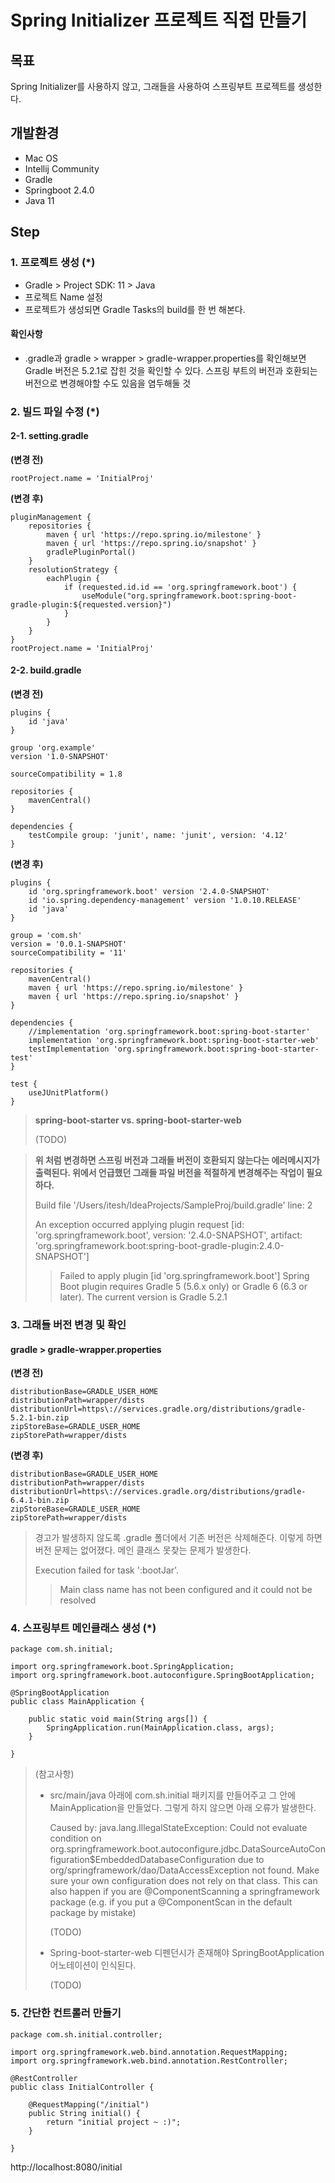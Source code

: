 # Spring Initializer 프로젝트 직접 만들기



## 목표

Spring Initializer를 사용하지 않고, 그래들을 사용하여 스프링부트 프로젝트를 생성한다. 



## 개발환경

- Mac OS
- Intellij Community
- Gradle
- Springboot 2.4.0
- Java 11



## Step

### 1. 프로젝트 생성 (*)

- Gradle > Project SDK: 11 > Java
- 프로젝트 Name 설정
- 프로젝트가 생성되면 Gradle Tasks의 build를 한 번 해본다.



#### 확인사항

- .gradle과 gradle > wrapper > gradle-wrapper.properties를 확인해보면 Gradle 버전은 5.2.1로 잡힌 것을 확인할 수 있다. 스프링 부트의 버전과 호환되는 버전으로 변경해야할 수도 있음을 염두해둘 것



### 2. 빌드 파일 수정 (*)

#### 2-1. setting.gradle

<B>(변경 전)</B>

```
rootProject.name = 'InitialProj'
```

<B>(변경 후)</B>

```
pluginManagement {
    repositories {
        maven { url 'https://repo.spring.io/milestone' }
        maven { url 'https://repo.spring.io/snapshot' }
        gradlePluginPortal()
    }
    resolutionStrategy {
        eachPlugin {
            if (requested.id.id == 'org.springframework.boot') {
                useModule("org.springframework.boot:spring-boot-gradle-plugin:${requested.version}")
            }
        }
    }
}
rootProject.name = 'InitialProj'
```



#### 2-2. build.gradle

<B>(변경 전)</B>

```
plugins {
    id 'java'
}

group 'org.example'
version '1.0-SNAPSHOT'

sourceCompatibility = 1.8

repositories {
    mavenCentral()
}

dependencies {
    testCompile group: 'junit', name: 'junit', version: '4.12'
}
```



<B>(변경 후)</B>

```
plugins {
    id 'org.springframework.boot' version '2.4.0-SNAPSHOT'
    id 'io.spring.dependency-management' version '1.0.10.RELEASE'
    id 'java'
}

group = 'com.sh'
version = '0.0.1-SNAPSHOT'
sourceCompatibility = '11'

repositories {
    mavenCentral()
    maven { url 'https://repo.spring.io/milestone' }
    maven { url 'https://repo.spring.io/snapshot' }
}

dependencies {
    //implementation 'org.springframework.boot:spring-boot-starter'
    implementation 'org.springframework.boot:spring-boot-starter-web'
    testImplementation 'org.springframework.boot:spring-boot-starter-test'
}

test {
    useJUnitPlatform()
}
```

> <B>spring-boot-starter vs. spring-boot-starter-web </B>
>
> (TODO)



> <B>위 처럼 변경하면 스프링 버전과 그래들 버전이 호환되지 않는다는 에러메시지가 출력된다. 위에서 언급했던 그래들 파일 버전을 적절하게 변경해주는 작업이 필요하다. </B>
>
> Build file '/Users/itesh/IdeaProjects/SampleProj/build.gradle' line: 2
>
> An exception occurred applying plugin request [id: 'org.springframework.boot', version: '2.4.0-SNAPSHOT', artifact: 'org.springframework.boot:spring-boot-gradle-plugin:2.4.0-SNAPSHOT']
>
> > Failed to apply plugin [id 'org.springframework.boot']
> > Spring Boot plugin requires Gradle 5 (5.6.x only) or Gradle 6 (6.3 or later). The current version is Gradle 5.2.1



### 3. 그래들 버전 변경 및 확인

#### gradle > gradle-wrapper.properties

<B>(변경 전)</B>

```
distributionBase=GRADLE_USER_HOME
distributionPath=wrapper/dists
distributionUrl=https\://services.gradle.org/distributions/gradle-5.2.1-bin.zip
zipStoreBase=GRADLE_USER_HOME
zipStorePath=wrapper/dists
```



<B>(변경 후)</B>

```
distributionBase=GRADLE_USER_HOME
distributionPath=wrapper/dists
distributionUrl=https\://services.gradle.org/distributions/gradle-6.4.1-bin.zip
zipStoreBase=GRADLE_USER_HOME
zipStorePath=wrapper/dists
```



> 경고가 발생하지 않도록 .gradle 폴더에서 기존 버전은 삭제해준다. 이렇게 하면 버전 문제는 없어졌다. 메인 클래스 못찾는 문제가 발생한다.
>
> Execution failed for task ':bootJar'.
>
> > Main class name has not been configured and it could not be resolved



### 4. 스프링부트 메인클래스 생성 (*)

```
package com.sh.initial;

import org.springframework.boot.SpringApplication;
import org.springframework.boot.autoconfigure.SpringBootApplication;

@SpringBootApplication
public class MainApplication {

    public static void main(String args[]) {
        SpringApplication.run(MainApplication.class, args);
    }

}
```

> (참고사항) 
>
> - src/main/java 아래에 com.sh.initial 패키지를 만들어주고 그 안에 MainApplication을 만들었다. 그렇게 하지 않으면 아래 오류가 발생한다.
>
>   Caused by: java.lang.IllegalStateException: Could not evaluate condition on org.springframework.boot.autoconfigure.jdbc.DataSourceAutoConfiguration$EmbeddedDatabaseConfiguration due to org/springframework/dao/DataAccessException not found. Make sure your own configuration does not rely on that class. This can also happen if you are @ComponentScanning a springframework package (e.g. if you put a @ComponentScan in the default package by mistake)
>
>   (TODO)
>
>   
>
> - Spring-boot-starter-web 디펜던시가 존재해야 SpringBootApplication 어노테이션이 인식된다. 
>
>   (TODO)



### 5. 간단한 컨트롤러 만들기

```
package com.sh.initial.controller;

import org.springframework.web.bind.annotation.RequestMapping;
import org.springframework.web.bind.annotation.RestController;

@RestController
public class InitialController {

    @RequestMapping("/initial")
    public String initial() {
        return "initial project ~ :)";
    }

}
```

http://localhost:8080/initial



